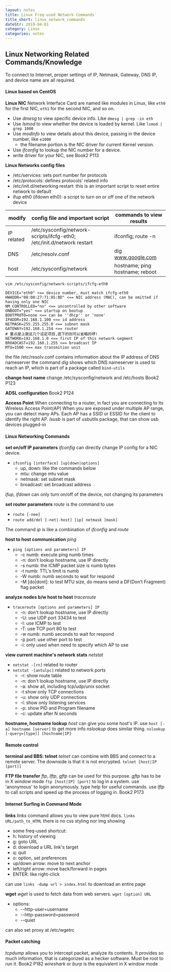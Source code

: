 ```yaml
---
layout: notes
title: Linux Freq-used Network Commands
title_short: linux_network_commands
dateStr: 2019-04-01
category: Linux
categories: notes
---
```

## Linux Networking Related Commands/Knowledge

To connect to Internet, proper settings of IP, Netmask, Gateway, DNS IP, and device name are all required.

#### Linux based on CentOS

**Linux NIC**
Network Interface Card are named like modules in Linux, like `eth0` for the first NIC, `eth1` for the second NIC, and so on.
- Use *dmesg* to view specific device info. Like `dmesg | grep -in eth`
- Use *lsmod* to view whether the device is loaded by kernel. Like `lsmod | grep 1000`
- Use *modinfo* to view details about this device, passing in the device number, like `e1000`
  - the filename portion is the NIC driver for current Kernel version.
- Use *ifconfig* to lookup the NIC number for a device.
- write driver for your NIC, see Book2 P113

**Linux Networks config files**
- /etc/services: sets port number for protocols
- /etc/protocols: defines protocols' related info
- /etc/init.d/networking restart: this is an important script to reset entire network to default
- ifup eth0 (ifdown eth0): a script to turn on or off one of the network device

modify|config file and important script|commands to view results
------|--------------------------------|------------------------
IP related|/etc/sysconfig/network-scripts/ifcfg-eth0; /etc/init.d/network restart|ifconfig; route -n
DNS|/etc/resolv.conf|dig www.google.com
host|/etc/sysconfig/network|hostname; ping hostname; reboot

`vim /etc/sysconfig/network-scripts/ifcfg-eth0`
```
DEVICE="eth0" <== device number, must match ifcfg-eth0
HWADDR="08:00:27:71:85:BD" <== NIC address (MAC), can be omitted if having only one NIC
NM_CONTROLLED="no" <== uncontrolled by other software
ONBOOT="yes" <== startup on bootup
BOOTPROTO=none <== can be ''dhcp'' or 'none'
IPADDR=192.168.1.100 <== id address
NETMASK=255.255.255.0 <== subnet mask
GATEWAY=192.168.1.254 <== router
# 重点是上面这几个设定项目,底下的则可以省略的啰!
NETWORK=192.168.1.0 <== first IP of this network segment
BROADCAST=192.168.1.255 <== broadcast IP
MTU=1500 <== max transmition unit
```
the file /etc/resolv.conf contains information about the IP address of DNS nameserver
the command *dig* shows which DNS nameserver is used to reach an IP, which is part of a package called `bind-utils`

**change host name**
change /etc/sysconfig/network and /etc/hosts
Book2 P123

**ADSL configuration**
Book2 P124

**Access Point**
When connecting to a router, in fact you are connecting to its Wireless Access Point(AP)
When you are exposed under multiple AP range, you can detect many APs.
Each AP has a SSID or ESSID for the client to identify the right AP.
*lsusb* is part of usbutils package, that can show usb devices plugged-in

#### Linux Networking Commands

**set on/off IP parameters**
*ifconfig* can directly change IP config for a NIC device.
- `ifconfig [interface] [up|down|options]`
  - up, down: like the commands below
  - mtu: change mtu value
  - netmask: set subnet mask
  - broadcast: set broadcast address

*ifup*, *ifdown* can only turn on/off of the device, not changing its parameters

**set router parameters**
*route* is the command to use
- `route [-nee]`
- `route add/del [-net|-host] [ip] netmask [mask]`

The command *ip* is like a combination of *ifconfig* and *route*

**host to host communication**
*ping*
- `ping [options and parameters] IP`
  - -c numb: execute ping numb times
  - -n: don't lookup hostname, use IP directly
  - -s numb: the ICMP packet size is numb bytes
  - -t numb: TTL's limit is numb
  - -W numb: numb seconds to wait for respond
  - -M [do|dont]: to test MTU size, do means send a DF(Don't Fragment) flag packet

**analyze nodes b/w host to host**
*traceroute*
- `traceroute [options and parameters] IP`
  - -n: don't lookup hostname, use IP directly
  - -U: use UDP port 33434 to test
  - -I: use ICMP to test
  - -T: use TCP port 80 to test
  - -w numb: numb seconds to wait for respond
  - -p port: use other port to test
  - -i: only used when need to specify which AP to use

**view current machine's network stats**
*netstat*
- `netstat -[rn]` related to router
- `netstat -[antulpc]` related to network ports
  - -r: show route table
  - -n: don't lookup hostname, use IP directly
  - -a: show all, including tcp/udp/unix socket
  - -t show only TCP connections
  - -u: show only UDP connections
  - -l: show only listening services
  - -p: show PID and Program filename
  - -c: update after N seconds

**hostname, hostname lookup**
*host* can give you some host's IP. use `host [-a] hostname [server]` to get more info
*nslookup* does similar thing. `nslookup [-query=[type]] [hostname|IP]`

#### Remote control

**terminal and BBS: telnet**
*telnet* can combine with BBS and connect to a remote server. The downside is that it is not encrypted. `telnet [host|IP [port]]`

**FTP file transfer**
*ftp*, *lftp*, *gftp* can be used for this purpose. *gftp* has to be in X window mode
`ftp [host|IP] [port]` to log in a system. use 'anonymous' to login anonymously. type help for useful commands.
use *lftp* to call scripts and speed up the process of logging in. Book2 P173

#### Internet Surfing in Command Mode

**links**
*links* command allows you to view pure html docs. `links URL/path_to_HTML`
there is no css styling nor img showing
- some freq-used shortcut:
 - h: history of viewing
 - g: goto URL
 - d: download a URL link's target
 - q: quit
 - o: option, set preferences
 - up/down arrow: move to next anchor
 - left/right arrow: move back/forward in pages
 - ENTER: like right-click

can use `links -dump url > index.html` to download an entire page

**wget**
*wget* is used to fetch data from web servers. `wget [option] URL`
- options:
  - --http-user=username
  - --http-password=password
  - --quiet

can also set proxy at /etc/wgetrc

#### Packet catching

*tcpdump* allows you to intercept packet, analyze its contents. It provides so much information, that is categorized as a hecker software. Must be root to run it.
Book2 P182
*wireshark* or *burp* is the equivalent in X window mode

